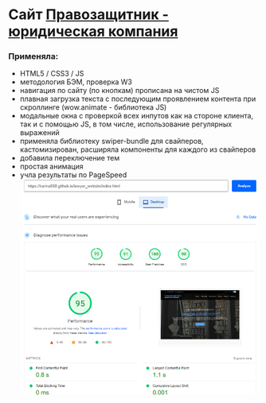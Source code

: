 # Сайт [Правозащитник - юридическая компания](https://karina088.github.io/lawyer_website/index.html)

### Применяла: 
- HTML5 / CSS3 / JS
- методология БЭМ, проверка W3
- навигация по сайту (по кнопкам) прописана на чистом JS
- плавная загрузка текста с последующим проявлением контента при скроллинге (wow.animate - библиотека JS)
- модальные окна с проверкой всех инпутов как на стороне клиента, так и с помощью JS, в том числе, использование регулярных выражений
- применяла библиотеку swiper-bundle для свайперов, кастомизирован, расширяла компоненты для каждого из свайперов
- добавила переключение тем
- простая анимация
- учла результаты по PageSpeed
 ![Speed](https://github.com/Karina088/lawyer_website/raw/main/github__img/pagespeed.png)
